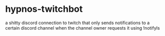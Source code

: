 # hypnos-twitchbot
a shitty discord connection to twitch that only sends notifications to a certain discord channel when the channel owner requests it using !notifyls
